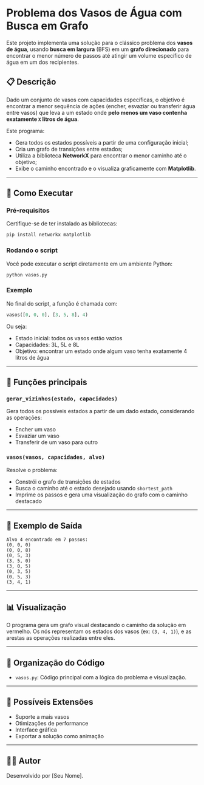 # Problema dos Vasos de Água com Busca em Grafo

Este projeto implementa uma solução para o clássico problema dos **vasos de água**, usando **busca em largura** (BFS) em um **grafo direcionado** para encontrar o menor número de passos até atingir um volume específico de água em um dos recipientes.

## 📋 Descrição

Dado um conjunto de vasos com capacidades específicas, o objetivo é encontrar a menor sequência de ações (encher, esvaziar ou transferir água entre vasos) que leva a um estado onde **pelo menos um vaso contenha exatamente `X` litros de água**.

Este programa:

- Gera todos os estados possíveis a partir de uma configuração inicial;
- Cria um grafo de transições entre estados;
- Utiliza a biblioteca **NetworkX** para encontrar o menor caminho até o objetivo;
- Exibe o caminho encontrado e o visualiza graficamente com **Matplotlib**.

---

## 🚀 Como Executar

### Pré-requisitos

Certifique-se de ter instalado as bibliotecas:

```bash
pip install networkx matplotlib
```

### Rodando o script

Você pode executar o script diretamente em um ambiente Python:

```python
python vasos.py
```

### Exemplo

No final do script, a função é chamada com:

```python
vasos([0, 0, 0], [3, 5, 8], 4)
```

Ou seja:

- Estado inicial: todos os vasos estão vazios
- Capacidades: 3L, 5L e 8L
- Objetivo: encontrar um estado onde algum vaso tenha exatamente 4 litros de água

---

## 🔧 Funções principais

### `gerar_vizinhos(estado, capacidades)`

Gera todos os possíveis estados a partir de um dado estado, considerando as operações:
- Encher um vaso
- Esvaziar um vaso
- Transferir de um vaso para outro

### `vasos(vasos, capacidades, alvo)`

Resolve o problema:
- Constrói o grafo de transições de estados
- Busca o caminho até o estado desejado usando `shortest_path`
- Imprime os passos e gera uma visualização do grafo com o caminho destacado

---

## 🧠 Exemplo de Saída

```
Alvo 4 encontrado em 7 passos:
(0, 0, 0)
(0, 0, 8)
(0, 5, 3)
(3, 5, 0)
(3, 0, 5)
(0, 3, 5)
(0, 5, 3)
(3, 4, 1)
```

---

## 📊 Visualização

O programa gera um grafo visual destacando o caminho da solução em vermelho. Os nós representam os estados dos vasos (ex: `(3, 4, 1)`), e as arestas as operações realizadas entre eles.

---

## 📁 Organização do Código

- `vasos.py`: Código principal com a lógica do problema e visualização.

---

## 🧩 Possíveis Extensões

- Suporte a mais vasos
- Otimizações de performance
- Interface gráfica
- Exportar a solução como animação

---

## 🧑‍💻 Autor

Desenvolvido por [Seu Nome].